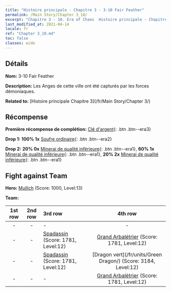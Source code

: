 ```yaml
---
title: "Histoire principale - Chapitre 3 - 3-10 Fair Feather"
permalink: /Main Story/Chapter 3_10/
excerpt: "Chapitre 3 - 10. Era of Chaos  Histoire principale - Chapitre 3_10. 3-10 Fair Feather"
last_modified_at: 2021-04-14
locale: fr
ref: "Chapter 3_10.md"
toc: false
classes: wide
---
```


## Détails

 **Nom:** 3-10 Fair Feather

 **Description:** Les Anges de cette ville ont été capturés par les forces démoniaques.

 **Related to:** [Histoire principale Chapitre 3](/fr/Main Story/Chapter 3/)

## Récompense

 **Première récompense de complétion:** [Clé d'argent](/fr/Items/con_693/){: .btn .btn--era3}

 **Drop 1:** **100% 1x** [Soufre ordinaire](/fr/Items/mat_9/){: .btn .btn--era2}

 **Drop 2:** **20% 0x** [Minerai de qualité inférieure](/fr/Items/mat_1/){: .btn .btn--era1}, **60% 1x** [Minerai de qualité inférieure](/fr/Items/mat_1/){: .btn .btn--era1}, **20% 2x** [Minerai de qualité inférieure](/fr/Items/mat_1/){: .btn .btn--era1}


## Fight against Team
 **Hero:** [Mullich](/fr/heroes/Mullich/) (Score: 1000, Level:13)

 **Team:**


  | 1st row | 2nd row | 3rd row | 4th row |
  |:----:|:----:|:----|:----:|
  | - | - | - | - |
  | - | - | [Spadassin](/fr/units/Swordsman/) (Score: 1781, Level:12)  | [Grand Arbalétrier](/fr/units/Marksman/) (Score: 1781, Level:12)  |
  | - | - | [Spadassin](/fr/units/Swordsman/) (Score: 1781, Level:12)  | [Dragon vert](/fr/units/Green Dragon/) (Score: 3184, Level:12)  |
  | - | - | - | [Grand Arbalétrier](/fr/units/Marksman/) (Score: 1781, Level:12)  |


